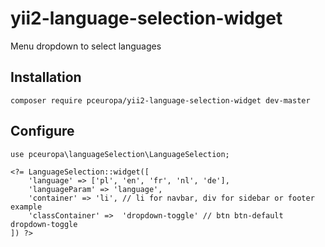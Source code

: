 # yii2-language-selection-widget
Menu dropdown to select languages


## Installation
```
composer require pceuropa/yii2-language-selection-widget dev-master
```

## Configure

```
use pceuropa\languageSelection\LanguageSelection;

<?= LanguageSelection::widget([
	'language' => ['pl', 'en', 'fr', 'nl', 'de'],
	'languageParam' => 'language',
	'container' => 'li', // li for navbar, div for sidebar or footer example
	'classContainer' =>  'dropdown-toggle' // btn btn-default dropdown-toggle
]) ?>
```
